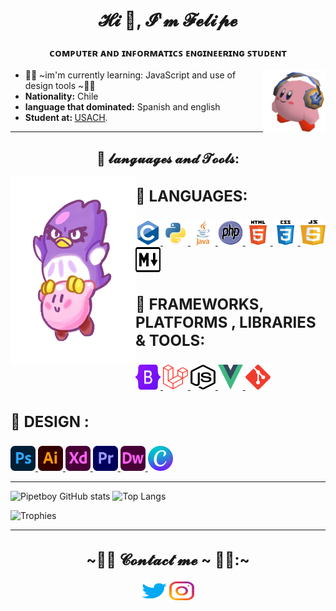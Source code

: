 <h1  align="center">𝓗𝓲 👋, 𝓘'𝓶 𝓕𝓮𝓵𝓲𝓹𝓮 </h1>
<h3  align="center">ᴄᴏᴍᴘᴜᴛᴇʀ ᴀɴᴅ ɪɴꜰᴏʀᴍᴀᴛɪᴄꜱ ᴇɴɢɪɴᴇᴇʀɪɴɢ ꜱᴛᴜᴅᴇɴᴛ</h3>
<img src="gif/kirby audifonos.gif" align="right" width="100" height="100"-->

* 👨‍🎓 ~im'm currently learning: </b>JavaScript and use of design tools ~👨‍🎓
* <b>Nationality:</b> Chile 
* <b>language that dominated:</b> Spanish and english
* <b>Student at: </b>  [USACH](https://url.com "University of Santiago de Chile").
---
<h2  align="center" >👻 𝓵𝓪𝓷𝓰𝓾𝓪𝓰𝓮𝓼 𝓪𝓷𝓭 𝓣𝓸𝓸𝓵𝓼:</h2>
<img src="gif/kirby y coo.gif" align="left" width="200" height="300">
<p  align="left">
<h3  align="left"  style="font-size: 24px"> 🌸 LANGUAGES:</h2>
<a  href="https://www.cprogramming.com/"  target="_blank">
<img  src="SVG/c-original.svg"  alt="c"  width="40"  height="40" /> </a>
<a  href="https://www.python.org"  target="_blank">
<img  src="SVG/python-original.svg"  alt="python"  width="40"  height="40" /> </a>
<a  href="https://www.java.com/es/"  target="_blank">
<img  src="SVG/java-4-logo.svg"  alt="Java"  width="40"  height="40" /> </a>
<a href="" target="_blank"> 
<img  src="SVG/PHP-logo.svg"  alt="PHP" width="40"  height="40" /> </a>
<a href="https://www.w3.org/html/" target="_blank"> 
<img  src="SVG/html5-original-wordmark.svg"  alt="html5" width="40"  height="40" /> </a>
<a  href="https://www.w3schools.com/css/" target="_blank">
<img  src="SVG/css3-original-wordmark.svg"  alt="css3"  width="40"  height="40" /> </a>
<a href="https://www.javascript.com/" target="_blank"> 
<img  src="SVG/Javascript-shield.svg"  alt="Javascript" width="40"  height="40" /> </a>
<a href="https://www.markdownguide.org/" target="_blank"> 
<img  src="SVG/Markdown-mark.svg"  alt="MarkDown" width="40"  height="40" /> </a>
<!-- FRAMEWORKS, PLATFORMS & LIBRARIES -->
<h3  align="left"  style="font-size: 24px"> 🌷 FRAMEWORKS, PLATFORMS , LIBRARIES & TOOLS:</h2>
<a  href="https://getbootstrap.com/"  target="_blank">
<img  src="SVG/Bootstrap_logo.svg"  alt="Bootstrap"  width="40"  height="40" /> </a>
<a  href="https://laravel.com/"  target="_blank">
<img  src="SVG/Laravel.svg"  alt="Laravel"  width="40"  height="40" /> </a>
<a  href="https://nodejs.org/en/"  target="_blank">
<img  src="SVG/node-js.svg"  alt="Node JS"  width="40"  height="40" /> </a>
<a  href="https://vuejs.org/"  target="_blank">
<img  src="SVG/Vue.js.svg"  alt="Vue"  width="40"  height="40" /> </a>
<a  href="https://git-scm.com/"  target="_blank">
<img  src="SVG/git-scm-icon.svg"  alt="GIT"  width="40"  height="40" /> </a>
<!--herramientas-->
<h3  align="left"  style="font-size: 24px"> 🌺 DESIGN :</h2>
<a  href="https://www.photoshop.com/en"  target="_blank">
<img  src="SVG/Adobe_Photoshop.svg"  alt="photoshop"  width="40"  height="40" /> </a>
<a  href="https://www.adobe.com/cl/products/illustrator.html"  target="_blank">
<img  src="SVG/Adobe_Illustrator.svg"  alt="Illustrator"  width="40"  height="40" /> </a>
<a  href="https://www.adobe.com/cl/products/xd.html"  target="_blank">
<img  src="SVG/Adobe_XD.svg"  alt="XD"  width="40"  height="40" /> </a>
<a  href="https://www.adobe.com/pe/products/premiere.html"  target="_blank">
<img  src="SVG/Adobe_Premiere_Pro_Logo.svg"  alt="Premiere Pro"  width="40"  height="40" /> </a>
<a  href="https://www.adobe.com/cl/products/dreamweaver.htmll"  target="_blank">
<img  src="SVG/Adobe_Dreamweaver.svg"  alt="DreamWeaver"  width="40"  height="40" /> </a>
<a  href="https://www.canva.com"  target="_blank">
<img  src="SVG/Canva_icon_2021.svg"  alt="Canva"  width="40"  height="40" /> </a>

---
![Pipetboy GitHub stats](https://github-readme-stats.vercel.app/api?username=pipetboy2001&count_private=true&show_icons=true&theme=radical)
![Top Langs](https://github-readme-stats.vercel.app/api/top-langs/?username=pipetboy2001&langs_count=10&layout=compact&count_private=true&show_icons=true&theme=radical)

![Trophies](https://github-profile-trophy.vercel.app/?username=pipetboy2001&theme=radical&no-frame=false&no-bg=false&margin-w=4)

---

<div>
                    <h2 align="center" style="font-size: 24px">~🐱‍💻 𝓒𝓸𝓷𝓽𝓪𝓬𝓽 𝓶𝓮 ~ 🐱‍💻:~</h2>
                    <p align="center">
                        <a href="https://twitter.com/pipetboy2001" target="blank"><img align="center"
                                src="SVG/twitter.svg" alt="pipetboy2001" height="30" width="40" /></a>
                        <a href="https://instagram.com/Pipetboy2001" target="blank"><img align="center"
                                src="SVG/instagram.svg" alt="Pipetboy2001" height="30" width="40" /></a>
                    </p>
                </div>